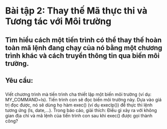 # Bài tập 2: Thay thế Mã thực thi và Tương tác với Môi trường
## Tìm hiểu cách một tiến trình có thể thay thế hoàn toàn mã lệnh đang chạy của nó bằng một chương trình khác và cách truyền thông tin qua biến môi trường.
## Yêu cầu:

###
Viết chương trình mà tiến trình cha thiết lập một biến môi trường (ví dụ: MY_COMMAND=ls).
Tiến trình con sẽ đọc biến môi trường này. Dựa vào giá trị đọc được, nó sẽ dùng họ hàm exec() (ví dụ execlp()) để thực thi lệnh tương ứng (ls, date,...).
Trong báo cáo, giải thích: Điều gì xảy ra với không gian địa chỉ và mã lệnh của tiến trình con sau khi exec() được gọi thành công?
###
